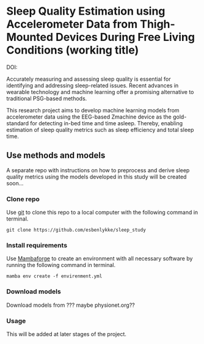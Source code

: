 # Sleep Quality Estimation using Accelerometer Data from Thigh-Mounted Devices During Free Living Conditions (working title)

DOI: []()

Accurately measuring and assessing sleep quality is essential for identifying and addressing sleep-related issues. Recent advances in wearable technology and machine learning offer a promising alternative to traditional PSG-based methods. 

This research project aims to develop machine learning models from accelerometer data using the EEG-based Zmachine device as the gold-standard for detecting in-bed time and time asleep. Thereby, enabling estimation of sleep quality metrics such as sleep efficiency and total sleep time.

## Use methods and models

A separate repo with instructions on how to preprocess and derive sleep quality metrics using the models developed in this study will be created soon...

### Clone repo

Use [git](https://git-scm.com/downloads) to clone this repo to a local computer with the following command in terminal.

```
git clone https://github.com/esbenlykke/sleep_study
``` 

### Install requirements

Use [Mambaforge](https://github.com/conda-forge/miniforge#mambaforge) to create an environment with all necessary software by running the following command in terminal.

```
mamba env create -f envirenment.yml
```

### Download models

Download models from ??? maybe physionet.org??

### Usage

This will be added at later stages of the project. 
